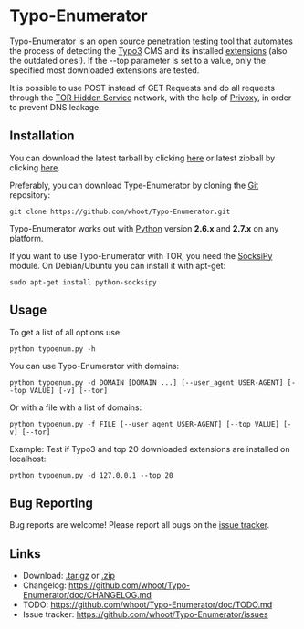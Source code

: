 Typo-Enumerator
===============

Typo-Enumerator is an open source penetration testing tool that automates the process of detecting the [Typo3](https://typo3.org) CMS and its installed [extensions](https://typo3.org/extensions/repository/?id=23&L=0&q=&tx_solr[filter][outdated]=outdated%3AshowOutdated) (also the outdated ones!).
If the --top parameter is set to a value, only the specified most downloaded extensions are tested.

It is possible to use POST instead of GET Requests and do all requests through the [TOR Hidden Service](https://www.torproject.org/) network, with the help of [Privoxy](www.privoxy.org), in order to prevent DNS leakage.

Installation
----

You can download the latest tarball by clicking [here](https://github.com/whoot/Typo-Enumerator/tarball/master) or latest zipball by clicking  [here](https://github.com/whoot/Typo-Enumerator/zipball/master).

Preferably, you can download Type-Enumerator by cloning the [Git](https://github.com/whoot/Typo-Enumerator) repository:

    git clone https://github.com/whoot/Typo-Enumerator.git

Typo-Enumerator works out with [Python](http://www.python.org/download/) version **2.6.x** and **2.7.x** on any platform.

If you want to use Typo-Enumerator with TOR, you need the [SocksiPy](http://socksipy.sourceforge.net/) module.
On Debian/Ubuntu you can install it with apt-get:

	sudo apt-get install python-socksipy

Usage
----

To get a list of all options use:

    python typoenum.py -h

You can use Typo-Enumerator with domains:

	python typoenum.py -d DOMAIN [DOMAIN ...] [--user_agent USER-AGENT] [--top VALUE] [-v] [--tor]

Or with a file with a list of domains:

	python typoenum.py -f FILE [--user_agent USER-AGENT] [--top VALUE] [-v] [--tor]

Example:
Test if Typo3 and top 20 downloaded extensions are installed on localhost:

	python typoenum.py -d 127.0.0.1 --top 20

Bug Reporting
----
Bug reports are welcome! Please report all bugs on the [issue tracker](https://github.com/whoot/Typo-Enumerator/issues).

Links
----

* Download: [.tar.gz](https://github.com/whoot/Typo-Enumerator/tarball/master) or [.zip](https://github.com/whoot/Typo-Enumerator/archive/master)
* Changelog: https://github.com/whoot/Typo-Enumerator/doc/CHANGELOG.md
* TODO: https://github.com/whoot/Typo-Enumerator/doc/TODO.md
* Issue tracker: https://github.com/whoot/Typo-Enumerator/issues
